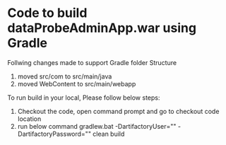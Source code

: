 Code to build dataProbeAdminApp.war using Gradle
===========================

Follwing changes made to support Gradle folder Structure
 1. moved src/com to src/main/java
 2. moved WebContent to src/main/webapp
 
To run build in your local, Please follow below steps:
  1. Checkout the code, open command prompt and go to checkout code location
  2. run below command
        gradlew.bat -DartifactoryUser="<your ibm mail id>" -DartifactoryPassword="<your ibm password or artifactory API key>" clean build
